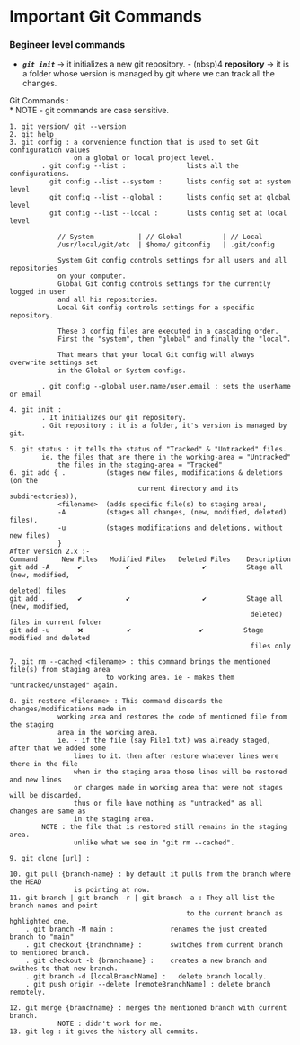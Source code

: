 # Important Git Commands

### Begineer level commands

- ***`git init`*** -> it initializes a new git repository.
                - (nbsp)4 **repository** -> it is a folder whose version is managed by git
                                    where we can track all the changes.

    






Git Commands :  
    * NOTE - git commands are case sensitive.

    1. git version/ git --version
    2. git help
    3. git config : a convenience function that is used to set Git configuration values 
                    on a global or local project level.
            . git config --list :               lists all the configurations.
              git config --list --system :      lists config set at system level
              git config --list --global :      lists config set at global level
              git config --list --local :       lists config set at local level

                // System           | // Global          | // Local
                /usr/local/git/etc  | $home/.gitconfig   | .git/config

                System Git config controls settings for all users and all repositories 
                on your computer.
                Global Git config controls settings for the currently logged in user 
                and all his repositories.
                Local Git config controls settings for a specific repository.

                These 3 config files are executed in a cascading order. 
                First the "system", then "global" and finally the "local".

                That means that your local Git config will always overwrite settings set 
                in the Global or System configs.

            . git config --global user.name/user.email : sets the userName or email
    
    4. git init : 
            . It initializes our git repository.
            . Git repository : it is a folder, it's version is managed by git.

    5. git status : it tells the status of "Tracked" & "Untracked" files.
            ie. the files that are there in the working-area = "Untracked"
                the files in the staging-area = "Tracked"
    6. git add { .          (stages new files, modifications & deletions (on the 
                                    current directory and its subdirectories)), 
                <filename>  (adds specific file(s) to staging area), 
                -A          (stages all changes, (new, modified, deleted) files), 
                -u          (stages modifications and deletions, without new files)
                }
    After version 2.x :-
    Command	     New Files	 Modified Files	  Deleted Files	   Description
    git add -A	     ✔️	          ✔️	              ✔️	      Stage all (new, modified, 
                                                                    deleted) files
    git add .	     ✔️	          ✔️	              ✔️	      Stage all (new, modified, 
                                                                deleted) files in current folder
    git add -u	     ❌	         ✔️	                ✔️	        Stage modified and deleted 
                                                                files only

    7. git rm --cached <filename> : this command brings the mentioned file(s) from staging area 
                            to working area. ie - makes them "untracked/unstaged" again.
    
    8. git restore <filename> : This command discards the changes/modifications made in 
                working area and restores the code of mentioned file from the staging
                area in the working area. 
                ie. - if the file (say File1.txt) was already staged, after that we added some 
                    lines to it. then after restore whatever lines were there in the file 
                    when in the staging area those lines will be restored and new lines 
                    or changes made in working area that were not stages will be discarded. 
                    thus or file have nothing as "untracked" as all changes are same as 
                    in the staging area.
            NOTE : the file that is restored still remains in the staging area.
                    unlike what we see in "git rm --cached".
    
    9. git clone [url] :

    10. git pull {branch-name} : by default it pulls from the branch where the HEAD 
                    is pointing at now.
    11. git branch | git branch -r | git branch -a : They all list the branch names and point 
                                                to the current branch as hghlighted one.
        . git branch -M main :              renames the just created branch to "main"
        . git checkout {branchname} :       switches from current branch to mentioned branch.
        . git checkout -b {branchname} :    creates a new branch and swithes to that new branch.
        . git branch -d [localBranchName] :   delete branch locally.
        . git push origin --delete [remoteBranchName] : delete branch remotely.

    12. git merge {branchname} : merges the mentioned branch with current branch.
                NOTE : didn't work for me.
    13. git log : it gives the history all commits.
